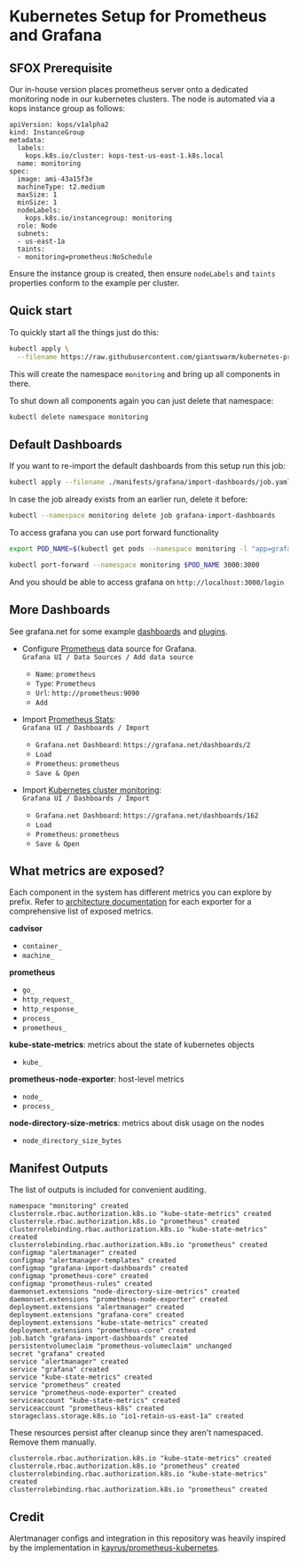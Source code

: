 # Kubernetes Setup for Prometheus and Grafana

## SFOX Prerequisite
Our in-house version places prometheus server onto a dedicated monitoring node in
our kubernetes clusters. The node is automated via a kops instance group as
follows:

```
apiVersion: kops/v1alpha2
kind: InstanceGroup
metadata:
  labels:
    kops.k8s.io/cluster: kops-test-us-east-1.k8s.local
  name: monitoring
spec:
  image: ami-43a15f3e
  machineType: t2.medium
  maxSize: 1
  minSize: 1
  nodeLabels:
    kops.k8s.io/instancegroup: monitoring
  role: Node
  subnets:
  - us-east-1a
  taints:
  - monitoring=prometheus:NoSchedule
```

Ensure the instance group is created, then ensure `nodeLabels` and `taints` properties
conform to the example per cluster.

## Quick start

To quickly start all the things just do this:
```bash
kubectl apply \
  --filename https://raw.githubusercontent.com/giantswarm/kubernetes-prometheus/master/manifests-all.yaml
```

This will create the namespace `monitoring` and bring up all components in there.

To shut down all components again you can just delete that namespace:
```bash
kubectl delete namespace monitoring
```

## Default Dashboards

If you want to re-import the default dashboards from this setup run this job:
```bash
kubectl apply --filename ./manifests/grafana/import-dashboards/job.yaml
```

In case the job already exists from an earlier run, delete it before:
```bash
kubectl --namespace monitoring delete job grafana-import-dashboards
```

To access grafana you can use port forward functionality
```bash
export POD_NAME=$(kubectl get pods --namespace monitoring -l "app=grafana,component=core" -o jsonpath="{.items[0].metadata.name}")

kubectl port-forward --namespace monitoring $POD_NAME 3000:3000
```
And you should be able to access grafana on `http://localhost:3000/login`

## More Dashboards

See grafana.net for some example [dashboards](https://grafana.net/dashboards) and [plugins](https://grafana.net/plugins).

- Configure [Prometheus](https://grafana.net/plugins/prometheus) data source for Grafana.<br/>
`Grafana UI / Data Sources / Add data source`
  - `Name`: `prometheus`
  - `Type`: `Prometheus`
  - `Url`: `http://prometheus:9090`
  - `Add`

- Import [Prometheus Stats](https://grafana.net/dashboards/2):<br/>
  `Grafana UI / Dashboards / Import`
  - `Grafana.net Dashboard`: `https://grafana.net/dashboards/2`
  - `Load`
  - `Prometheus`: `prometheus`
  - `Save & Open`

- Import [Kubernetes cluster monitoring](https://grafana.net/dashboards/162):<br/>
  `Grafana UI / Dashboards / Import`
  - `Grafana.net Dashboard`: `https://grafana.net/dashboards/162`
  - `Load`
  - `Prometheus`: `prometheus`
  - `Save & Open`

## What metrics are exposed?
Each component in the system has different metrics you can explore by prefix. Refer
to [architecture documentation](README-architecture.md) for each exporter for a comprehensive list of exposed metrics.

**cadvisor**
- `container_`
- `machine_`

**prometheus**
- `go_`
- `http_request_`
- `http_response_`
- `process_`
- `prometheus_`

**kube-state-metrics**: metrics about the state of kubernetes objects
- `kube_`

**prometheus-node-exporter**: host-level metrics
- `node_`
- `process_`

**node-directory-size-metrics**: metrics about disk usage on the nodes
- `node_directory_size_bytes`

## Manifest Outputs

The list of outputs is included for convenient auditing.

```
namespace "monitoring" created
clusterrole.rbac.authorization.k8s.io "kube-state-metrics" created
clusterrole.rbac.authorization.k8s.io "prometheus" created
clusterrolebinding.rbac.authorization.k8s.io "kube-state-metrics" created
clusterrolebinding.rbac.authorization.k8s.io "prometheus" created
configmap "alertmanager" created
configmap "alertmanager-templates" created
configmap "grafana-import-dashboards" created
configmap "prometheus-core" created
configmap "prometheus-rules" created
daemonset.extensions "node-directory-size-metrics" created
daemonset.extensions "prometheus-node-exporter" created
deployment.extensions "alertmanager" created
deployment.extensions "grafana-core" created
deployment.extensions "kube-state-metrics" created
deployment.extensions "prometheus-core" created
job.batch "grafana-import-dashboards" created
persistentvolumeclaim "prometheus-volumeclaim" unchanged
secret "grafana" created
service "alertmanager" created
service "grafana" created
service "kube-state-metrics" created
service "prometheus" created
service "prometheus-node-exporter" created
serviceaccount "kube-state-metrics" created
serviceaccount "prometheus-k8s" created
storageclass.storage.k8s.io "io1-retain-us-east-1a" created
```

These resources persist after cleanup since they aren't namespaced. Remove them manually.

```
clusterrole.rbac.authorization.k8s.io "kube-state-metrics" created
clusterrole.rbac.authorization.k8s.io "prometheus" created
clusterrolebinding.rbac.authorization.k8s.io "kube-state-metrics" created
clusterrolebinding.rbac.authorization.k8s.io "prometheus" created
```

## Credit

Alertmanager configs and integration in this repository was heavily inspired by the implementation in [kayrus/prometheus-kubernetes](https://github.com/kayrus/prometheus-kubernetes).

